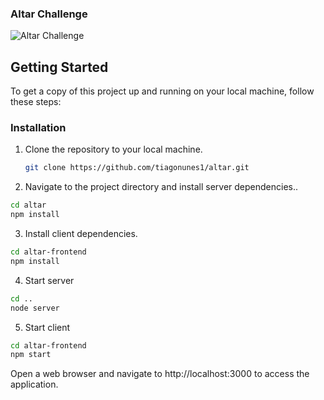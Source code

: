 ### Altar Challenge

![Altar Challenge](https://i.imgur.com/TnR67mM.jpg)

## Getting Started

To get a copy of this project up and running on your local machine, follow these steps:

### Installation

1. Clone the repository to your local machine.

   ```bash
   git clone https://github.com/tiagonunes1/altar.git
   ````
2. Navigate to the project directory and install server dependencies..
```bash
cd altar
npm install
````
3. Install client dependencies.
```bash
cd altar-frontend
npm install 
```
4. Start server

```bash 
cd .. 
node server
````

5. Start client 
```bash
cd altar-frontend
npm start 
```

Open a web browser and navigate to http://localhost:3000 to access the application.
